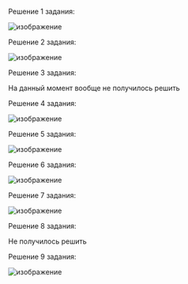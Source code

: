 Решение 1 задания:

![изображение](https://github.com/user-attachments/assets/845f5d4d-c9d8-45d4-a94d-06b4d1cba4ea)

Решение 2 задания: 

![изображение](https://github.com/user-attachments/assets/7d06901d-a570-414b-9d24-b0e8b9f3458c)

Решение 3 задания:

На данный момент вообще не получилось решить

Решение 4 задания:

![изображение](https://github.com/user-attachments/assets/ec59e2fd-f0c7-47f6-b6fa-ad55e6a94384)

Решение 5 задания: 

![изображение](https://github.com/user-attachments/assets/19aac905-9dc9-47f3-84c6-8c970907de3c)

Решение 6 задания:

![изображение](https://github.com/user-attachments/assets/f5e277bd-fb28-4e70-8bfa-80ff7a60ceb0)

Решение 7 задания: 

![изображение](https://github.com/user-attachments/assets/a6c16fdf-cbc0-4c56-9108-6fcc97716032)

Решение 8 задания:

Не получилось решить

Решение 9 задания:

![изображение](https://github.com/user-attachments/assets/ef4c56f8-567f-4c66-8430-4ed9e4a4475b)
